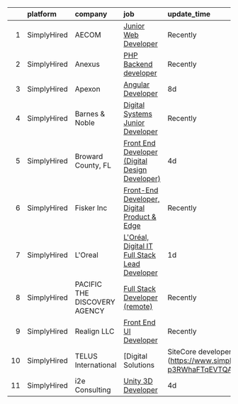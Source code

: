 

|    | platform    | company                      | job                                                                                                                                                          | update_time   | location            |
|---:|:------------|:-----------------------------|:-------------------------------------------------------------------------------------------------------------------------------------------------------------|:--------------|:--------------------|
|  1 | SimplyHired | AECOM                        | [Junior Web Developer](https://www.simplyhired.com/job/YpzA7LRhHnvU8jw-zB3z-Gst2sZZ0rEgOkPwfTn9Bvq7XQajr6uo1g?q=digital+developer)                           | Recently      | Arlington, VA       |
|  2 | SimplyHired | Anexus                       | [PHP Backend developer](https://www.simplyhired.com/job/Mfpa94xvArNirfvhLwh7A118PgsybiGstrXStE2PuGUk6CvbMdsmGQ?q=digital+developer)                          | Recently      | Remote              |
|  3 | SimplyHired | Apexon                       | [Angular Developer](https://www.simplyhired.com/job/z6AcnBSStK1q3qK1k6qjIDHIa-2bVmCMQ16PU3pYaVlacJ8gWMMtmA?q=digital+developer)                              | 8d            | Remote              |
|  4 | SimplyHired | Barnes & Noble               | [Digital Systems Junior Developer](https://www.simplyhired.com/job/KvAb9HIGu0f_Vm2ioRW4UuHqgl73IzZ973Ls-27UmLq2ne11wFtpTw?q=digital+developer)               | Recently      | New York, NY        |
|  5 | SimplyHired | Broward County, FL           | [Front End Developer (Digital Design Developer)](https://www.simplyhired.com/job/eaYJ5TzYPZfnfenir25JHJATi3Mh_1-qvFbO7PcEDwShdZoyIrdhAw?q=digital+developer) | 4d            | Fort Lauderdale, FL |
|  6 | SimplyHired | Fisker Inc                   | [Front-End Developer, Digital Product & Edge](https://www.simplyhired.com/job/boP56RXOS19NrXpEcwHVCMEKD1BcH7gFBn0Fk9iEBCJVZSHJKdC8nA?q=digital+developer)    | Recently      | Nevada              |
|  7 | SimplyHired | L'Oreal                      | [L'Oréal, Digital IT Full Stack Lead Developer](https://www.simplyhired.com/job/VMeLzek5fB-Huarbw6JFM_Kd4ZQFDPfVLARVtdfN_PyPKYFycrtTlw?q=digital+developer)  | 1d            | New York, NY        |
|  8 | SimplyHired | PACIFIC THE DISCOVERY AGENCY | [Full Stack Developer (remote)](https://www.simplyhired.com/job/almg9UNFqaNRQ_9UkoxMgDgj6G794hLlQEVvWN6NPERPPA6FFQU68g?q=digital+developer)                  | Recently      | San Diego, CA       |
|  9 | SimplyHired | Realign LLC                  | [Front End UI Developer](https://www.simplyhired.com/job/AYp5liJ3Wl0lGHl3QFepD4WZIG2jnQDjreQfQPk3B2kv7eMk8dyZYA?q=digital+developer)                         | Recently      | New York, NY        |
| 10 | SimplyHired | TELUS International          | [Digital Solutions | SiteCore developer](https://www.simplyhired.com/job/_uLFBP4ZxLeEh0m1C87zkN60k7S8iskXY73Bcii-p3RWhaFTqEVTQA?q=digital+developer)         | Recently      | Pennsylvania        |
| 11 | SimplyHired | i2e Consulting               | [Unity 3D Developer](https://www.simplyhired.com/job/CU0ERh_y8LHB_UDTGXEUZbdN9dPcfm-bQYOR8ZlWsjmZZ1dutq414Q?q=digital+developer)                             | 4d            | Remote              |